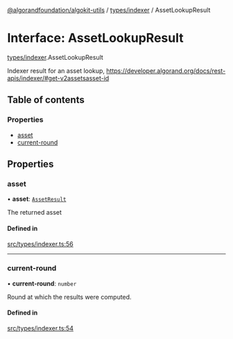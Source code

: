 [@algorandfoundation/algokit-utils](../index.md) / [types/indexer](../modules/types_indexer.md) / AssetLookupResult

# Interface: AssetLookupResult

[types/indexer](../modules/types_indexer.md).AssetLookupResult

Indexer result for an asset lookup, https://developer.algorand.org/docs/rest-apis/indexer/#get-v2assetsasset-id

## Table of contents

### Properties

- [asset](types_indexer.AssetLookupResult.md#asset)
- [current-round](types_indexer.AssetLookupResult.md#current-round)

## Properties

### asset

• **asset**: [`AssetResult`](types_indexer.AssetResult.md)

The returned asset

#### Defined in

[src/types/indexer.ts:56](https://github.com/algorandfoundation/algokit-utils-ts/blob/main/src/types/indexer.ts#L56)

___

### current-round

• **current-round**: `number`

Round at which the results were computed.

#### Defined in

[src/types/indexer.ts:54](https://github.com/algorandfoundation/algokit-utils-ts/blob/main/src/types/indexer.ts#L54)
